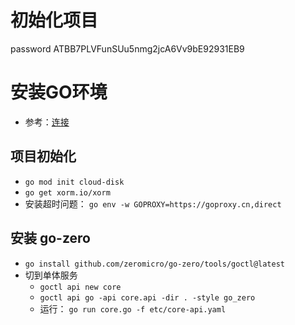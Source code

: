 # 初始化项目


password   ATBB7PLVFunSUu5nmg2jcA6Vv9bE92931EB9



# 安装GO环境 
- 参考：[连接](https://learnku.com/articles/69929)

## 项目初始化
- `go mod init cloud-disk`
- `go get xorm.io/xorm`
- 安装超时问题： `go env -w GOPROXY=https://goproxy.cn,direct`


## 安装 go-zero
- `go install github.com/zeromicro/go-zero/tools/goctl@latest`
- 切到单体服务
    - `goctl api new core`
    - `goctl api go -api core.api -dir . -style go_zero`
    - 运行： `go run core.go -f etc/core-api.yaml`